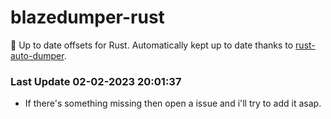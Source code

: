 # blazedumper-rust

🚀 Up to date offsets for Rust. Automatically kept up to date thanks to [rust-auto-dumper](https://github.com/Akandesh/rust-auto-dumper).


### Last Update 02-02-2023 20:01:37
- If there's something missing then open a issue and i'll try to add it asap.
